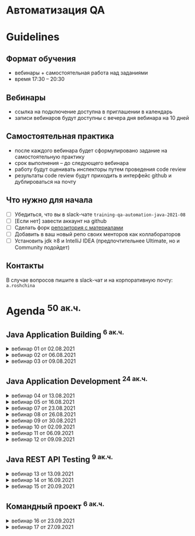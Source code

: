 Автоматизация QA 
================

Guidelines
==========

Формат обучения
---------------
- вебинары + самостоятельная работа над заданиями
- время 17:30 – 20:30

Вебинары
-----------------------
- ссылка на подключение доступна в приглашении в календарь
- записи вебинаров будут доступны с вечера дня вебинара на 10 дней

Самостоятельная практика
------------------------
- после каждого вебинара будет сформулировано задание на самостоятельную практику
- срок выполнения – до следующего вебинара
- работу будут оценивать инспекторы путем проведения code review
- результаты code review будут приходить в интерфейс github и дублироваться на почту

Что нужно для начала
--------------------
- [ ] Убедиться, что вы в slack-чате `training-qa-automation-java-2021-08`
- [ ] [Если нет] завести аккаунт на github
- [ ] Сделать форк [репозитория с материалами](https://github.com/eugene-krivosheyev/qa-automation-java)
- [ ] Добавить в ваш новый репо своих менторов как коллабораторов
- [ ] Установить jdk ≥8 и IntelliJ IDEA (предпочтительнее Ultimate, но и Community подойдет)

Контакты
--------
В случае вопросов пишите в slack-чат и на корпоративную почту: `a.roshchina`


Agenda <sup>50 ак.ч.</sup>
======

Java Application Building <sup>6 ак.ч.</sup>
-------------------------

<details>
<summary>вебинар 01 от 02.08.2021</summary>

### Local GIT versioning workflow
- [ ] Local repo
- [ ] Commit
- [ ] Log
- [ ] Tag
- [ ] Branch

### Remote GIT versioning workflow
- [ ] Remote repo
- [ ] Clone
- [ ] Push
- [ ] Pull

### Managing PRs
- [ ] Forks
- [ ] Pull Request
- [ ] PR workflow

Practice quest
--------------
### Given
- [ ] Известна учетка ментора на github
- [ ] Установлен git (stand-alone или как компонент IDEA)
### When
- [ ] Заведен аккаунт на github
- [ ] Сделан fork данного репо
- [ ] Ментор добавлен как коллаборатор

and
- [ ] Создана рабочая ветка `dev` для реализации заданий
- [ ] Внесены тестовые изменения
- [ ] Заведен PR в `master`

and
- [ ] Новые изменения из данного репо перенесены себе в `master` через PR
### Then
- [ ] Ментор принимает PR c тестовыми изменениями
- [ ] Вам приходит нотификация
</details>

<details>
<summary>вебинар 02 от 06.08.2021</summary>

### Java platform overview
- [ ] Java Platform definition
- [ ] Basic terms: JVM, JRE, JDK

### Simple app lifecycle
- [ ] source
- [ ] compiling
- [ ] packaging
- [ ] running 
- [ ] Sourcepath and Classpath
  
Practice quest
--------------
### Given
- [ ] Локальный клон репозитория
- [ ] Исходники двух классов
```
import com.tinkoff.edu.Printer;

public class MyApplication {
	public static void main(String[] args) {
		Printer.print("Hewllo world!");
	}
} 

---
  
package com.tinkoff.edu;

public class Printer {
	public static void print(String message) {
		System.out.println(message);
	}
}
```
### When
- [ ] Папочная структура исходников src/MyApplication.java
- [ ] Компиляция: два .class
- [x] Разделить иcходники и бинарники: `src` и `target` 
- [ ] Запуск приложения
### Then
- [ ] Проект успешно собирается
- [ ] вывод `Hello world!`
- [ ] Ментор принимает PR в `master`
</details>

<details>
<summary>вебинар 03 от 09.08.2021</summary>

### Maven build lifecycle
- [ ] Directory layout
- [ ] Build lifecycles
- [ ] Lifecycle phases
- [ ] Plugins
- [ ] Managing plugins with pom.xml

### Maven dependency management
- [ ] Dependency artifacts: JARed classes, sources, javadocs
- [ ] Artifact repositories
- [ ] Artifact identifying
- [ ] Test dependencies vs Prod dependencies

### IDEA Demo
- [ ] Project settings and structure: modules, sourcepath + classpath
- [ ] Workspace
- [ ] Views
- [ ] Running application with run configuration
- [ ] Git workflow
- [ ] Maven build

Practice quest
--------------
### Given
- [ ] Локальный клон репозитория
- [ ] В корне репо:
### When
- [ ] Сгенерирован maven-проект по шаблону `mvn archetype:generate`
- `com.tinkoff.edu:app:1.0.0-SNAPSHOT`
### Then
- [ ] Используется тестовая зависимость JUnit5
- [ ] Выдержан стиль кодирования и соглашения
- [ ] Проект успешно собирается
- [ ] Ментор принимает PR в `master`
</details>

Java Application Development <sup>24 ак.ч.</sup>
----------------------------

<details>
<summary>вебинар 04 от 13.08.2021</summary>

### Context
- [ ] Learning through developing and JIT testing
- [ ] Case: Loan system mock

### Java Source Code Documenting
- [ ] Single-line comments
- [ ] Multi-line comments
- [ ] JavaDoc comments demo

### Java Packages
- [ ] Package: why?
- [ ] Package declaration
- [ ] Import directive
- [ ] Naming convention

### Java Classes
- [ ] Class: why?
- [ ] Class declaration
- [ ] Dynamic class loading
- [ ] Static initialization section
- [ ] Naming convention
- [ ] Encapsulation concept: behavior and state

### Method declaration
- [ ] Method: why?
- [ ] Method declaration
- [ ] Method body code block
- [ ] Method variables
- [ ] Returning values
- [ ] Methods Overloading
- [ ] Naming convention

### Method call
- [ ] Dot notation
- [ ] Call stack

### Variable declaration
- [ ] Declaration
- [ ] Initialization
- [ ] Literals
- [ ] Default initialization values for class and method variables

Practice quest
--------------
### Given
- [ ] Requirements for Loan Scoring application
- `Как клиент банка, я хочу сделать запрос на кредит и получить ответ с уникальным id для дальнейших коммуникаций` 
### When application
- [ ] Application designed for testability and reuse
- Controller
- Service
- Repository
- [ ] Application implemented
- [ ] Self-made tests implemented (with main class)
### Then
- [ ] Проект успешно собирается
- [ ] Выдержан стиль кодирования и соглашения
- [ ] Ментор принимает PR в `master`
</details>

<details>
<summary>вебинар 05 от 16.08.2021</summary>

### Calling methods advanced
- [ ] Static import directive
- [ ] `final` modifier for statics
- [ ] Formal and factual arguments
- [ ] Parameters `Pass by value` 
- [ ] `final` modifier for locals/params

### Encapsulation: Implementing state
- [ ] What is state
- [ ] Variable declaration scope: static/object/local
- [ ] local, global and object state
- [ ] Object creation
- [ ] Object state initialization with constructor
- [ ] Accessors and mutators

### Common state and creational patterns
- [ ] OOP style (rich design)
- [ ] stateful domain objects/DTO + stateless services (anemic design)
- [ ] Immutable
- [ ] Factory
- [ ] DI

### Enums
- [ ] Enumerated type concept: why?
- [ ] API
- [ ] Using with `switch`

### Polymorphism with interfaces and (abstract) classes
- [ ] Polymorphism why's?
- [ ] Java implementation
- [ ] Interface
- [ ] `final` modifier

### Inheritance with (abstract) classes
- [ ] Inheritance why's?
- [ ] Java implementation
- [ ] Abstract class
- [ ] Class

Practice quest
--------------
### Given
- [ ] Requirements for Loan Scoring application
- `Как клиент банка, я хочу сделать запрос на кредит и получить ответ с уникальным id для дальнейших коммуникаций`
### When application
- Application designed for testability and reuse
- [ ] non-static Controller with Service DI
- [ ] non-static Service with Repo DI
- [ ] Service with Interface
- [ ] non-static Repository with Interface
- [ ] non-static Loan Request 
- [ ] non-static Loan Response with encapsulated autogenerated incremental id
- [ ] Loan Response encapsulates Response Type enum: APPROVED, DENIED
- [ ] Self-made tests implemented (with main class)
### Then
- [ ] Проект успешно собирается
- [ ] Выдержан стиль кодирования и соглашения
- [ ] Ментор принимает PR в `master`
</details>

<details>
<summary>вебинар 07 от 23.08.2021</summary>

### Java Syntax for interfaces and abstract classes
- [ ] Interfaces
- [ ] Defender methods
- [ ] Inheritance and constructors

### Test framework overview
- [ ] IoC: Framework vs Library
- [ ] JUnit as a test framework
- [ ] Task flow
- [ ] Test class and methods
- [ ] Annotations
- [ ] Assert methods
- [ ] Coverage

Practice quest
--------------
### Given
- [ ] Requirements for Loan Scoring application
- `Как клиент банка, я хочу сделать запрос на кредит и получить ответ с уникальным id для дальнейших коммуникаций`
### When application
- [ ] Application covered with e2e tests
- shouldGetId1WhenFirstCall
- shouldGetIncrementedIdWhenAnyCall
- [x] Application covered with integration tests
### Then
- [x] Покрытие по веткам ≥ 90%
- [ ] Фикстура максимально реюзается
- [ ] Проект успешно собирается
- [ ] Выдержан стиль кодирования и соглашения
- [ ] Ментор принимает PR в `master`
</details>

<details>
<summary>вебинар 08 от 26.08.2021</summary>

### Разбор ДЗ
- [ ] Ценность фикстуры и как она определяет трассу исполнения

### Object type and equality in test assertions
- [ ] `java.lang.Object` class and reference types
- [ ] Equality with `assertEquals`: `==` vs `.equals()`

### Test Coverage
- [ ] Coverage types
- [ ] Coverage tool: JaCoCo

### Java Primitive types and literals
- [ ] byte
- [ ] int
- [ ] short
- [ ] long
- [ ] float
- [ ] double
- [ ] char
- [ ] boolean

### Wrappers
- [ ] Wrapper types and main features: referenced, constants, string parsing
- [ ] Autoboxing/unboxing and performance issue

### Type operators
- [ ] type casting
- [ ] `instanceof`

### Arithmetics operators
- [ ] `+, -, *, /, %`
- [ ] Typed operators: 1/3 vs 1./3
- [ ] `ArithmeticException`
- [ ] Types Overflow and solution with `BigInteger`
- [ ] FP precision loss and solution with `BigDecimal`

### Logical operators
- [ ] Type-safe
- [ ] `&, |, !`
- [ ] Lazy and eager form: `&&, ||`
- [ ] `==, !=, <, <=, >, >=`
- [ ] Reference types issue: absence of `===` and `.equals()`

Practice quest
--------------
### Given
- [ ] Requirements for Loan Scoring application
- `Как клиент банка, я хочу сделать запрос на кредит и получить ответ с уникальным id и статусом заявки для дальнейших коммуникаций`
- Business rules:

| Loan Type | Amount | Months | Response status
| --------- | ------ | ------ | ---------------
| PERSON | ≤ 10_000.0 | ≤ 12 | APPROVED
| PERSON | > 10_000.0 | > 12 | DECLINED 
| OOO | ≤ 10_000.0 | any | DECLINED
| OOO | > 10_000.0 | < 12 | APPROVED 
| OOO | > 10_000.0 | ≥ 12 | DECLINED
| IP | any | any | DECLINED

### When application
- [ ] Application covered with e2e tests:
- `shouldGetErrorWhenApplyNullRequest` (-1 return value)
- `shouldGetErrorWhenApplyZeroOrNegativeAmountRequest` (-1 return value)
- `shouldGetErrorWhenApplyZeroOrNagativeMonthsRequest` (-1 return value)
- tests covering business rules
- tests covering *corner cases* for business rules

### Then
- [ ] Покрытие по веткам ≥ 90%
- [ ] Фикстура максимально реюзается
- [ ] Проект успешно собирается
- [ ] Выдержан стиль кодирования и соглашения
- [ ] Ментор принимает PR в `master`
</details>

<details>
<summary>вебинар 09 от 30.08.2021</summary>

### Wrappers
- [ ] Boxing/unboxing API
- point of static methods
- [ ] *Auto* Boxing/unboxing

### Class Object
- [ ] Все объекты заменяемы и с ними можно работать унифицированно
- [ ] `toString()`
- [ ] `equals()` and `hashCode()` contract

### Switching
- [ ] `if`
- [ ] Ternary operator
- [ ] `switch` and its limitations

### Java Array reference type
- [ ] Declaration
- [ ] Initialization
- empty
- literals
- [ ] "Immutability"
- [ ] API: indexing operator, length
- [ ] Exceptions
- [ ] "foreach" cycle

### Varargs
- [ ] Why?
- [ ] Declaration
- [ ] Using
- [ ] Limitations

### Looping
- [ ] "foreach" loop
- [ ] `for`
- [ ] `do` and `while`
- [ ] `break` and `continue` operators

### Strings
- [ ] Declaration
- [ ] Initialization with literal and constructor
- [ ] "Immutability" vs StringBuffer/StringBuilder
- [ ] Strings equality: `==` vs `.equals()`
- [ ] String API
- [ ] `StringBuffer` and `StringBuilder` 
- [ ] `StringBuffer` and `StringBuilder` API

Practice quest
--------------
### Given
- [ ] Changed requirements for Loan Scoring application
- `Как клиент, я хочу сделать заявку на кредит, чтобы получить ответ с уникальным случайным UUID`
- Заявка включает ФИО
- [ ] Added requirements for Loan Scoring application
- `Как клиент, я хочу запросить статус заявки по ее UUID`
- `Как менеджер, я хочу изменить статус заявки по ее UUID`

### When
- [ ] Made research for `UUID` class API
- [ ] Business rules code switching refactored to `switch`
- [ ] Array used Repository back
- [ ] Application covered with e2e tests
- tests covering *feature scenarios*
- tests covering *corner cases*

### Then
- [ ] Покрытие по веткам ≥ 90%
- [ ] Фикстуры максимально реюзается
- [ ] Проект успешно собирается
- [ ] Выдержан стиль кодирования и соглашения
- [ ] Ментор принимает PR в `master`
</details>

<details>
<summary>вебинар 10 от 02.09.2021</summary>

### Exception concept
- [ ] Type information
- [ ] Object data information
- [ ] Methods call stack information

### Throwing and handling exceptions
- [ ] creating exception instance
- [ ] `throw` operator
- [ ] Methods call stack tracing
- [ ] `try` section
- [ ] `catch` section
- [ ] `finally` section

### Syntax sugar
- [ ] multi-catch
- [ ] try-with-resources

### Exceptions type system
- [ ] Built-in types
- [ ] Errors vs Exceptions
- [ ] Checked vs Runtime exceptions

### Testing alternate flows within tests
- [ ] How JUnit5 handle exceptions in tests: new test states
- failure
- error
- skipped (+assumes)
- [ ] JUnit5 `assertThrows`

Practice quest
--------------
### Given
- [ ] Changed system NFRs and inner quality model for Loan Scoring application
- Для всех операций всех компонентов добавлены проверки на null и пустоту с исключениями
- Приложение не падает при возможных системных ошибках (арифметика, выход за границы, etc) - опциональная задача
- [ ] Added requirements for Loan Scoring application: *Data Validation Rules* leading to business exceptions. Реализовать хотя бы одну валидацию своим кастомным checked exception:
- ФИО не короче 10 и не длиннее 100 символов
- ФИО содержит только буквы и `-`
- Сумма не менее 0.01 и не более 999 999.99
- Срок не менее 1 и не более 100 месяцев

### When
- [ ] Made research for `String` and `Character` API
- [ ] Application covered with e2e tests
- tests covering *feature scenarios*
- tests covering *corner cases*

### Then
- [ ] Покрытие по веткам ≥ 95%
- [ ] Фикстуры максимально реюзается
- [ ] Проект успешно собирается
- [ ] Выдержан стиль кодирования и соглашения
- [ ] Ментор принимает PR в `master`
</details>

<details>
<summary>вебинар 11 от 06.09.2021</summary>

### Collections and arrays iterating recap
- [ ] `Iterator` and `for` loop
- [ ] `foreach`

### Key Collections API overview
- [ ] `Set` API
- [ ] `List` API
- [ ] `Map` API

### Object's methods used
- [ ] `equals`
- [ ] `hashCode`

### Utility classes
- [ ] `Collections`
- [ ] `Comparable`, `Comparator`

### Lambda syntax
- [ ] Declaring lambdas
- [ ] Compiler types inference
- [ ] Functional interface
- [ ] Method reference

### Stream API
- [ ] Functions composition
- [ ] Terminal and non-terminal operations

Practice quest
--------------
### Given
- Remaining requirements for Loan Scoring application
- [x] `Как клиент, я хочу запросить статус заявки по ее UUID`
- [x] `Как менеджер, я хочу изменить статус заявки по ее UUID`
- Added new requirements for Loan Scoring application
- [ ] _Map-backed_ repository
- [ ] `Как менеджер, я хочу найти все заявки от ООО`
- [x] `Как менеджер, я хочу найти сумму всех заявок от ООО`

### When
- [ ] Made research for appropriate assertions from Hamcrest or AssertJ libraries
- [ ] Application covered with e2e tests
- tests covering *feature scenarios*
- tests covering *corner cases*

### Then
- [ ] Покрытие по веткам ≥ 95%
- [ ] Фикстуры максимально реюзается
- [ ] Проект успешно собирается
- [ ] Выдержан стиль кодирования и соглашения
- [ ] Ментор принимает PR в `master`
</details>

<details>
<summary>вебинар 12 от 09.09.2021</summary>

### File IO API overview
- [ ] `File` and `Path`
- [ ] `Scanner`
- [ ] Simple file operations with utility class `Files`
- [ ] File IO with Streams API

### Расширенные возможности JUnit5
- [ ] Исключения
- [ ] Таймауты
- [ ] Параметризованные тесты
- [ ] Группировка
- [Test suites](https://junit.org/junit5/docs/current/user-guide/#running-tests-junit-platform-runner-test-suite) 
- [Теги](https://junit.org/junit5/docs/current/user-guide/#writing-tests-tagging-and-filtering) [и отдельный запуск](https://junit.org/junit5/docs/current/user-guide/#running-tests-build-maven-filter-tags)
- Static inner classes

### Реализация фикстуры для обеспечения поддерживаемости тестов
- [ ] Когда и сколько раз создается объект тестового класса?
- [ ] Как максимально реюзать фикстуры?
- [ ] Методы жизненного цикла теста
- [ ] Fixture Builders

### Parallel tests run
- [ ] Concurrency issues!
- [ ] [JUnit5 support](https://junit.org/junit5/docs/current/user-guide/#writing-tests-parallel-execution)
- [ ] [Maven surefire plugin support](https://maven.apache.org/surefire/maven-surefire-plugin/examples/fork-options-and-parallel-execution.html)


Practice quest
--------------
### Given
- Added new requirements for Loan Scoring application
- [ ] _File-backed_ repository

### When
- [x] Made research for appropriate assertions from Hamcrest or AssertJ libraries
- [x] Used parameterization for legacy tests
- [x] Used parallelism for legacy tests
- [x] Used suites for legacy tests
- [ ] Fixture reused at all tests
- [ ] Application covered with e2e tests
- tests covering *feature scenarios*
- tests covering *corner cases*

### Then
- [ ] Покрытие по веткам ≥ 95%
- [ ] Фикстуры максимально реюзается
- [ ] Проект успешно собирается
- [ ] Выдержан стиль кодирования и соглашения
- [ ] Ментор принимает PR в `master`
</details>

Java REST API Testing <sup>9 ак.ч.</sup>
---------------------
<details>
<summary>вебинар 13 от 13.09.2021</summary>

### Фреймворки, ориентированные на тестирование REST API
- [ ] Обзор [демо-приложения](https://github.com/eugene-krivosheyev/agile-practices-application) для тестирования REST API
- [Как собрать](https://github.com/eugene-krivosheyev/agile-practices-application/blob/master/README.md)
- Где взять готовую сборку – [релиз](https://github.com/eugene-krivosheyev/agile-practices-application/releases)
- Запуск и остановка
- [ ] OpenAPI and Swagger
- Swagger UI demo
- [OpenAPI](https://swagger.io/docs/specification/basic-structure/) дескриптор
- [генерация из OpenAPI](https://habr.com/ru/company/jugru/blog/525298/)
- [ ] Обзор [REST Assured](https://rest-assured.io)
- CRUD
- [Best Practices](https://habr.com/ru/post/421005/)
- [ ] Обзор [Retrofit](https://square.github.io/retrofit/)
- [CRUD](https://guides.codepath.com/android/consuming-apis-with-retrofit)
- [Доменные объекты gj JSON Schema](https://www.jsonschema2pojo.org) 
- [Error Handling](https://futurestud.io/tutorials/retrofit-2-simple-error-handling)

Practice quest
--------------
### Дано
- [ ] [Приложение с REST API и Swagger UI](https://github.com/eugene-krivosheyev/agile-practices-application)
- account-controller: `GET accounts`
- client-controller: `GET clients, POST client, GET client by id, DELETE client by id`

### Когда исполнитель
- [ ] Покрывает на Rest Assured сценарии
- `GET client by id`
- `DELETE client by id`
- [ ] Покрывает на Retrofit сценарии
- `GET clients`
- `POST client`

### Тогда ожидается что
- [ ] Проект успешно собирается
- [ ] Все тесты проходят
- [ ] Фикстуры максимально реюзается
- [ ] Выдержан стиль кодирования и соглашения
### И затем
- [ ] Ментор принимает PR в `master`
</details>

<details>
<summary>вебинар 14 от 16.09.2021</summary>

### Введение в работу с БД
- [ ] Обзор JDBC
- [ ] Обзор JPA
</details>

<details>
<summary>вебинар 15 от 20.09.2021</summary>

### Тест-дублирование БД
- [ ] На каких уровнях можно замещать БД
- [ ] Утилиты работы с JDBC

### Тест-дублирование внешних сервисов
- [ ] На каких уровнях можно замещать внешний сервис
- [ ] Тестовые дублеры для внешних веб- и REST-сервисов: WireMock
</details>

Командный проект <sup>6 ак.ч.</sup>
----------------
<details>
<summary>вебинар 16 от 23.09.2021</summary>

- [ ] Командная работа над проектом 
- [ ] Фидбек от инспекторов
</details>

<details>
<summary>вебинар 17 от 27.09.2021</summary>

- [ ] Командная работа над проектом
- [ ] Фидбек от инспекторов
</details>
